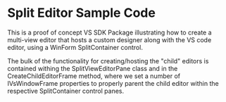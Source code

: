 ﻿# Split Editor Sample Code

This is a proof of concept VS SDK Package illustrating how to create a multi-view editor that hosts a custom designer along with the VS code editor, using a WinForm SplitContainer control.

The bulk of the functionality for creating/hosting the "child" editors is contained withing the SplitViewEditorPane class and in the CreateChildEditorFrame method, where we set a number of IVsWindowFrame properties to properly parent the child editor within the respective SplitContainer control panes.


